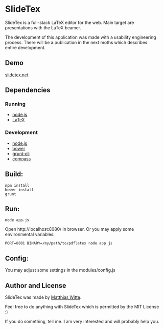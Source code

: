 # SlideTex
SlideTex is a full-stack LaTeX editor for the web. Main target are presentations
with the LaTeX beamer.

The development of this application was made with a usability engineering process.
There will be a publication in the next moths which describes entire development.

## Demo
[slidetex.net](http://slidetex.net)

## Dependencies
### Running
- [node.js](http://nodejs.org/)
- [LaTeX](http://www.latex-project.org/)

### Development
- [node.js](http://nodejs.org/)
- [bower](http://bower.io/)
- [grunt-cli](http://gruntjs.com/)
- [compass](http://compass-style.org/)

## Build:
```
npm install
bower install
grunt
```

## Run:
```
node app.js
```

Open http://localhost:8080/ in browser. Or you may apply some environmental variables:

```
PORT=8081 BINARY=/my/path/to/pdflatex node app.js
```

## Config:
You may adjust some settings in the modules/config.js

## Author and License
SlideTex was made by [Matthias Witte](http://matthias-witte.net/).

Feel free to do anything with SlideTex which is permitted by the MIT License :)

If you do something, tell me. I am very interested and will probably help you.

